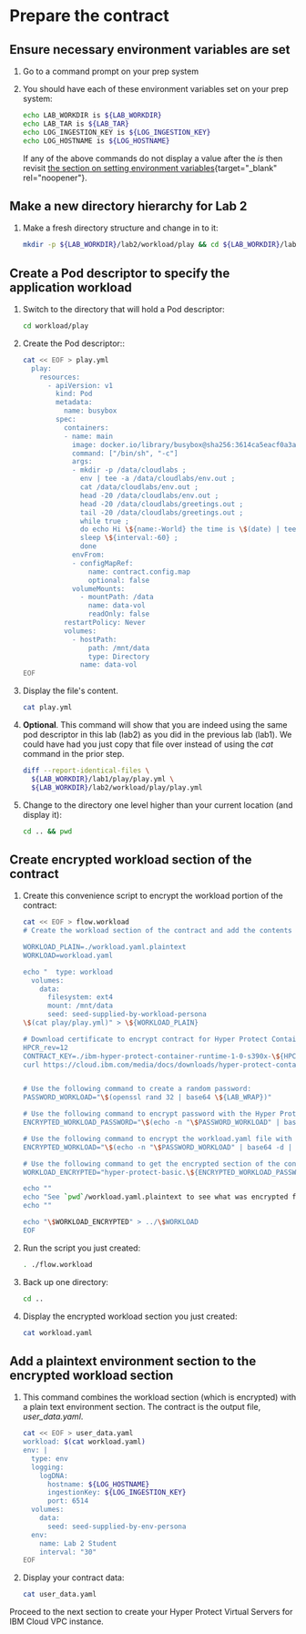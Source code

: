 # Prepare the contract 

## Ensure necessary environment variables are set
    
1. Go to a command prompt on your prep system

2. You should have each of these environment variables set on your prep system:

    ``` bash
    echo LAB_WORKDIR is ${LAB_WORKDIR}
    echo LAB_TAR is ${LAB_TAR}
    echo LOG_INGESTION_KEY is ${LOG_INGESTION_KEY}
    echo LOG_HOSTNAME is ${LOG_HOSTNAME}
    ```  
         
    If any of the above commands do not display a value after the _is_ then revisit [the section on setting environment variables](../prereqs/setup.md){target="_blank" rel="noopener"}.
             
## Make a new directory hierarchy for Lab 2

1. Make a fresh directory structure and change in to it:

    ``` bash
    mkdir -p ${LAB_WORKDIR}/lab2/workload/play && cd ${LAB_WORKDIR}/lab2
    ```

## Create a Pod descriptor to specify the application workload

1. Switch to the directory that will hold a Pod descriptor:

    ``` bash
    cd workload/play
    ```

2. Create the Pod descriptor::

    ``` bash
    cat << EOF > play.yml    
      play:
        resources:
          - apiVersion: v1
            kind: Pod
            metadata:
              name: busybox
            spec:
              containers:
              - name: main
                image: docker.io/library/busybox@sha256:3614ca5eacf0a3a1bcc361c939202a974b4902b9334ff36eb29ffe9011aaad83
                command: ["/bin/sh", "-c"]
                args:
                - mkdir -p /data/cloudlabs ;
                  env | tee -a /data/cloudlabs/env.out ;
                  cat /data/cloudlabs/env.out ;
                  head -20 /data/cloudlabs/env.out ;
                  head -20 /data/cloudlabs/greetings.out ;
                  tail -20 /data/cloudlabs/greetings.out ;
                  while true ;
                  do echo Hi \${name:-World} the time is \$(date) | tee -a /data/cloudlabs/greetings.out ;
                  sleep \${interval:-60} ; 
                  done
                envFrom:
                - configMapRef:
                    name: contract.config.map
                    optional: false
                volumeMounts: 
                  - mountPath: /data
                    name: data-vol
                    readOnly: false
              restartPolicy: Never
              volumes:
                - hostPath:
                    path: /mnt/data
                    type: Directory
                  name: data-vol
    EOF
    ```

3. Display the file's content.

    ``` bash
    cat play.yml
    ```

1. **Optional**.  This command will show that you are indeed using the same pod descriptor in this lab (lab2)  as you did in the previous lab (lab1).  We could have had you just copy that file over instead of using the *cat* command in the prior step.


    ``` bash
    diff --report-identical-files \
      ${LAB_WORKDIR}/lab1/play/play.yml \
      ${LAB_WORKDIR}/lab2/workload/play/play.yml
    ```

1. Change to the directory one level higher than your current location (and display it):

    ``` bash
    cd .. && pwd
    ```
    
## Create encrypted workload section of the contract

1. Create this convenience script to encrypt the workload portion of the contract:
 
    ``` bash
    cat << EOF > flow.workload
    # Create the workload section of the contract and add the contents in the workload.yaml file.
    
    WORKLOAD_PLAIN=./workload.yaml.plaintext
    WORKLOAD=workload.yaml
    
    echo "  type: workload
      volumes:
        data:
          filesystem: ext4
          mount: /mnt/data
          seed: seed-supplied-by-workload-persona
    \$(cat play/play.yml)" > \${WORKLOAD_PLAIN}
    
    # Download certificate to encrypt contract for Hyper Protect Container Runtime:
    HPCR_rev=12
    CONTRACT_KEY=./ibm-hyper-protect-container-runtime-1-0-s390x-\${HPCR_rev}-encrypt.crt
    curl https://cloud.ibm.com/media/docs/downloads/hyper-protect-container-runtime/ibm-hyper-protect-container-runtime-1-0-s390x-\${HPCR_rev}-encrypt.crt > \${CONTRACT_KEY}
    
    
    # Use the following command to create a random password:
    PASSWORD_WORKLOAD="\$(openssl rand 32 | base64 \${LAB_WRAP})"
    
    # Use the following command to encrypt password with the Hyper Protect Container Runtime Contract Encryption Key:
    ENCRYPTED_WORKLOAD_PASSWORD="\$(echo -n "\$PASSWORD_WORKLOAD" | base64 -d | openssl rsautl -encrypt -inkey \$CONTRACT_KEY -certin | base64 \${LAB_WRAP})"
    
    # Use the following command to encrypt the workload.yaml file with a random password:
    ENCRYPTED_WORKLOAD="\$(echo -n "\$PASSWORD_WORKLOAD" | base64 -d | openssl enc -aes-256-cbc -pbkdf2 -pass stdin -in "\$WORKLOAD_PLAIN" | base64 \${LAB_WRAP})"
    
    # Use the following command to get the encrypted section of the contract:
    WORKLOAD_ENCRYPTED="hyper-protect-basic.\${ENCRYPTED_WORKLOAD_PASSWORD}.\${ENCRYPTED_WORKLOAD}"
    
    echo ""
    echo "See `pwd`/workload.yaml.plaintext to see what was encrypted for the workload section of your contract"
    echo ""
    
    echo "\$WORKLOAD_ENCRYPTED" > ../\$WORKLOAD
    EOF
    ```

1. Run the script you just created:

    ``` bash
    . ./flow.workload
    ```

1. Back up one directory:

    ``` bash
    cd ..
    ```

1. Display the encrypted workload section you just created:  

    ``` bash
    cat workload.yaml
    ```

## Add a plaintext environment section to the encrypted workload section

1. This command combines the workload section (which is encrypted) with a plain text environment section.  The contract is the output file, _user_data.yaml_.

    ``` bash
    cat << EOF > user_data.yaml
    workload: $(cat workload.yaml)
    env: |
      type: env
      logging:
        logDNA:
          hostname: ${LOG_HOSTNAME}
          ingestionKey: ${LOG_INGESTION_KEY}
          port: 6514
      volumes:
        data:
          seed: seed-supplied-by-env-persona
      env:
        name: Lab 2 Student
        interval: "30"
    EOF
    ```
   
1. Display your contract data:

    ``` bash
    cat user_data.yaml
    ```

Proceed to the next section to create your Hyper Protect Virtual Servers for IBM Cloud VPC instance.

